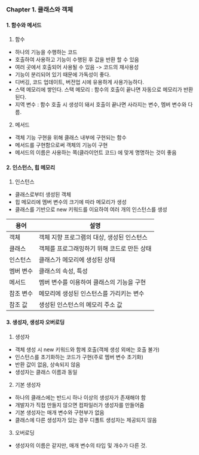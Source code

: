 ### Chapter 1. 클래스와 객체

#### 1. 함수와 메서드

1) 함수 

- 하나의 기능을 수행하는 코드
- 호출하여 사용하고 기능이 수행된 후 값을 반환 할 수 있음
- 여러 곳에서 호출되어 사용될 수 있음 -> 코드의 재사용성
- 기능이 분리되어 있기 때문에 가독성이 좋다.
- 디버깅, 코드 업데이트, 버전업 시에 유용하게 사용가능하다.
- 스택 메모리에 쌓인다. 스택 메모리 : 함수의 호출이 끝나면 자동으로 메모리가 반환된다.
- 지역 변수 : 함수 호출 시 생성이 돼서 호출이 끝나면 사라지는 변수, 멤버 변수와 다름.

2) 메서드

- 객체 기능 구현을 위해 클래스 내부에 구현되는 함수
- 메서드를 구현함으로써 객체의 기능이 구현
- 메서드의 이름은 사용하는 쪽(클라이언트 코드) 에 맞게 명명하는 것이 좋음



#### 2. 인스턴스, 힙 메모리

1) 인스턴스

- 클래스로부터 생성된 객체
- 힙 메모리에 멤버 변수의 크기에 따라 메모리가 생성
- 클래스를 기반으로 new 키워드를 이요하여 여러 개의 인스턴스를 생성



| 용어      | 설명                                        |
| --------- | ------------------------------------------- |
| 객체      | 객체 지향 프로그램의 대상, 생성된 인스턴스  |
| 클래스    | 객체를 프로그래밍하기 위해 코드로 만든 상태 |
| 인스턴스  | 클래스가 메모리에 생성된 상태               |
| 멤버 변수 | 클래스의 속성, 특성                         |
| 메서드    | 멤버 변수를 이용하여 클래스의 기능을 구현   |
| 참조 변수 | 메모리에 생성된 인스턴스를 가리키는 변수    |
| 참조 값   | 생성된 인스턴스의 메모리 주소 값            |



#### 3. 생성자, 생성자 오버로딩

1) 생성자

- 객체 생성 시 new 키워드와 함께 호출(객체 생성 외에는 호출 불가)
- 인스턴스를 초기화하는 코드가 구현(주로 멤버 변수 초기화)
- 반환 값이 없음, 상속되지 않음
- 생성자는 클래스 이름과 동일

2) 기본 생성자

- 하나의 클래스에는 반드시 하나 이상의 생성자가 존재해야 함
- 개발자가 직접 만들지 않으면 컴파일러가 생성자를 만들어줌
- 기본 생성자는 매개 변수와 구현부가 없음
- 클래스에 다른 생성자가 있는 경우 디폴트 생성자는 제공되지 않음

3) 오버로딩

- 생성자의 이름은 같지만, 매개 변수의 타입 및 개수가 다른 것.